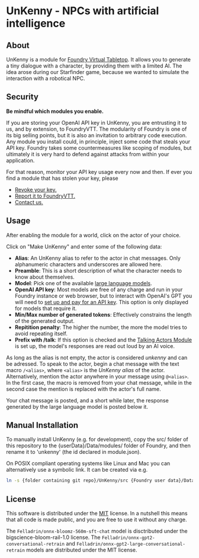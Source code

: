 # UnKenny - NPCs with artificial intelligence

## About

UnKenny is a module for [Foundry Virtual Tabletop](https://foundryvtt.com/). It allows you to generate a tiny dialogue with a character, by providing them with a limited AI. The idea arose during our Starfinder game, because we wanted to simulate the interaction with a robotical NPC.

## Security

__Be mindful which modules you enable.__

If you are storing your OpenAI API key in UnKenny, you are entrusting it to us, and by extension, to FoundryVTT. The modularity of Foundry is one of its big selling points, but it is also an invitation to arbitrary code execution. Any module you install could, in principle, inject some code that steals your API key. Foundry takes some countermeasures like scoping of modules, but ultimately it is very hard to defend against attacks from within your application.

For that reason, monitor your API key usage every now and then. If ever you find a module that has stolen your key, please
* [Revoke your key.](https://help.openai.com/en/articles/4936817-i-see-suspicious-activity-on-my-account-what-do-i-do)
* [Report it to FoundryVTT.](https://foundryvtt.com/contact-us/)
* [Contact us.](mailto:thecomamba@jojoheinze.de)

## Usage

After enabling the module for a world, click on the actor of your choice.

Click on "Make UnKenny" and enter some of the following data: 
* __Alias__: An UnKenny alias to refer to the actor in chat messages. Only alphanumeric characters and underscores are allowed here.
* __Preamble__: This is a short description of what the character needs to know about themselves.
* __Model__: Pick one of the available [large language models](https://en.wikipedia.org/wiki/Large_language_model).
* __OpenAI API key__: Most models are free of any charge and run in your Foundry instance or web browser, but to interact with OpenAI's GPT you will need to [set up and pay for an API key](https://blog.streamlit.io/beginners-guide-to-openai-api/). This option is only displayed for models that require it.
* __Min/Max number of generated tokens__: Effectively constrains the length of the generated output.
* __Repitition penalty__: The higher the number, the more the model tries to avoid repeating itself.
* __Prefix with /talk__: If this option is checked and the [Talking Actors Module](https://foundryvtt.com/packages/acd-talking-actors) is set up, the model's responses are read out loud by an AI voice.

As long as the alias is not empty, the actor is considered *unkenny* and can be adressed. To speak to the actor, begin a chat message with the text macro `/<alias>`, where `<alias>` is the *UnKenny alias* of the actor. Alternatively, mention the actor anywhere in your message using `@<alias>`. In the first case, the macro is removed from your chat message, while in the second case the mention is replaced with the actor's full name.

Your chat message is posted, and a short while later, the response generated by the large language model is posted below it.

## Manual Installation

To manually install UnKenny (e.g. for development), copy the src/ folder of this repository to the {userData}/Data/modules/ folder of Foundry, and then rename it to 'unkenny' (the id declared in module.json).

On POSIX compliant operating systems like Linux and Mac you can alternatively use a symbolic link. It can be created via e.g.

```bash
ln -s {folder containing git repo}/UnKenny/src {Foundry user data}/Data/modules/unkenny
```

## License

This software is distributed under the [MIT](https://choosealicense.com/licenses/mit/) license. In a nutshell this means that all code is made public, and you are free to use it without any charge.

The `Felladrin/onnx-bloomz-560m-sft-chat` model is disctributed under the bigscience-bloom-rail-1.0 license.
The `Felladrin/onnx-gpt2-conversational-retrain` and `Felladrin/onnx-gpt2-large-conversational-retrain` models are distributed under the MIT license.
